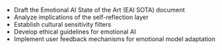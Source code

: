 - Draft the Emotional AI State of the Art (EAI SOTA) document
- Analyze implications of the self-reflection layer
- Establish cultural sensitivity filters
- Develop ethical guidelines for emotional AI
- Implement user feedback mechanisms for emotional model adaptation